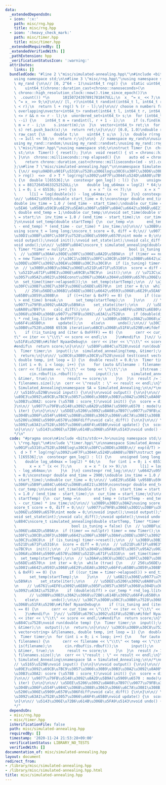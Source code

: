 ```yaml
---
data:
  _extendedDependsOn:
  - icon: ':x:'
    path: misc/rng.hpp
    title: misc/rng.hpp
  - icon: ':heavy_check_mark:'
    path: misc/timer.hpp
    title: misc/timer.hpp
  _extendedRequiredBy: []
  _extendedVerifiedWith: []
  _pathExtension: hpp
  _verificationStatusIcon: ':warning:'
  attributes:
    links: []
  bundledCode: "#line 2 \"misc/simulated-annealing.hpp\"\n#include <bits/stdc++.h>\n\
    using namespace std;\n\n#line 3 \"misc/rng.hpp\"\nusing namespace std;\n\nnamespace\
    \ my_rand {\n\n// [0, 2^64 - 1)\nuint64_t rng() {\n  static uint64_t x_ =\n  \
    \    uint64_t(chrono::duration_cast<chrono::nanoseconds>(\n                  \
    \ chrono::high_resolution_clock::now().time_since_epoch())\n                 \
    \  .count()) *\n      10150724397891781847ULL;\n  x_ ^= x_ << 7;\n  return x_\
    \ ^= x_ >> 9;\n}\n\n// [l, r)\nint64_t randint(int64_t l, int64_t r) {\n  assert(l\
    \ < r);\n  return l + rng() % (r - l);\n}\n\n// choose n numbers from [l, r) without\
    \ overlapping\nvector<int64_t> randset(int64_t l, int64_t r, int64_t n) {\n  assert(l\
    \ <= r && n <= r - l);\n  unordered_set<int64_t> s;\n  for (int64_t i = n; i;\
    \ --i) {\n    int64_t m = randint(l, r + 1 - i);\n    if (s.find(m) != s.end())\
    \ m = r - i;\n    s.insert(m);\n  }\n  vector<int64_t> ret;\n  for (auto& x :\
    \ s) ret.push_back(x);\n  return ret;\n}\n\n// [0.0, 1.0)\ndouble rnd() {\n  union\
    \ raw_cast {\n    double t;\n    uint64_t u;\n  };\n  double r(rng());\n  ((raw_cast*)(&r))->u\
    \ -= 1ull << 58;\n  return r;\n}\n\n}  // namespace my_rand\n\nusing my_rand::randint;\n\
    using my_rand::random;\nusing my_rand::randset;\nusing my_rand::rng;\n#line 3\
    \ \"misc/timer.hpp\"\nusing namespace std;\n\nstruct Timer {\n  chrono::high_resolution_clock::time_point\
    \ st;\n\n  Timer() { reset(); }\n\n  void reset() { st = chrono::high_resolution_clock::now();\
    \ }\n\n  chrono::milliseconds::rep elapsed() {\n    auto ed = chrono::high_resolution_clock::now();\n\
    \    return chrono::duration_cast<chrono::milliseconds>(ed - st).count();\n  }\n\
    };\n#line 7 \"misc/simulated-annealing.hpp\"\n\nnamespace Simulated_Annealing\
    \ {\n// exp\u9AD8\u901F\u5316\u7528\u306Elog\u30C6\u30FC\u30D6\u30EB\n// exp(d/T)\
    \ > rng()  <=>  d > T * log(rng)\u3092\u4F7F\u3044\u524D\u8A08\u7B97\nstruct gen_log\
    \ {\n  double l[65536];\n  constexpr gen_log() : l() {\n    unsigned long long\
    \ x = 88172645463325252ULL;\n    double log_u64max = log(2) * 64;\n    for (int\
    \ i = 0; i < 65536; i++) {\n      x = x ^ (x << 7);\n      x = x ^ (x >> 9);\n\
    \      l[i] = log(double(x)) - log_u64max;\n    }\n  }\n} constexpr rnd_log;\n\
    \n// \u6642\u9593\ndouble start_time = 0;\nconstexpr double end_time = 2900;\n\
    double inv_time = 1.0 / (end_time - start_time);\ndouble cur_time = 0;\n\n// \u6E29\
    \u5EA6 \u958B\u59CB\u6E29\u5EA6\u306F\u5B9F\u884C\u6642\u306B\u6E21\u3059\nconstexpr\
    \ double end_temp = 1;\ndouble cur_temp;\n\nvoid set_time(double start) {\n  start_time\
    \ = start;\n  inv_time = 1.0 / (end_time - start_time);\n  cur_time = start_time;\n\
    }\n\nvoid set_temp(double startTemp) {\n  cur_temp =\n      end_temp + (startTemp\
    \ - end_temp) * (end_time - cur_time) * inv_time;\n}\n\n// \u30B9\u30B3\u30A2\n\
    using score_t = long long;\nscore_t score = 0, diff = 0;\n// \u9077\u79FB\u306E\
    \u30D1\u30BF\u30FC\u30F3\u7528\u306E\u5909\u6570\nint mode = 0;\n\nvoid input();\n\
    void output();\nvoid init();\nvoid set_state(int);\nvoid calc_diff();\nvoid update();\n\
    void undo();\n\n// \u5B9F\u884C\nscore_t simulated_annealing(double startTemp,\
    \ Timer *timer = nullptr,\n                         bool is_tuning = false) {\n\
    \  // \u30BF\u30A4\u30DE\u30FC\u306E\u8A2D\u5B9A\n  if (timer == nullptr) timer\
    \ = new Timer();\n  //\u30C1\u30E5\u30FC\u30CB\u30F3\u30B0\u6642\u306F\u30BF\u30A4\
    \u30DE\u30FC\u3092\u30EA\u30BB\u30C3\u30C8\n  if (is_tuning) timer->reset();\n\
    \n  // \u30B9\u30B3\u30A2\u306E\u521D\u671F\u5316\n  score = diff = 0;\n\n  //\
    \ \u521D\u671F\u89E3\u306E\u69CB\u7BC9\n  init();\n\n  // \u713C\u304D\u306A\u307E\
    \u3057\u95A2\u9023\u306Econst\u3067\u306A\u3044\u5909\u6570\u306E\u521D\u671F\u5316\
    \n  set_time(timer->elapsed());\n  set_temp(startTemp);\n\n  // \u30A4\u30C6\u30EC\
    \u30FC\u30B7\u30E7\u30F3\u306E\u56DE\u6570\n  int iter = 0;\n  while (true) {\n\
    \    // 256\u56DE\u306B1\u56DE\u3001\u6642\u9593\u3068\u6E29\u5EA6\u3092\u66F4\
    \u65B0\u3059\u308B\n    if ((++iter & 0xFF) == 0) {\n      if ((cur_time = timer->elapsed())\
    \ > end_time) break;\n      set_temp(startTemp);\n    }\n\n    // \u6B21\u306E\
    \u9077\u79FB\u3092\u8A2D\u5B9A\n    set_state(iter);\n\n    // \u5DEE\u5206\u3092\
    \u8A08\u7B97\n    calc_diff();\n\n    // \u6761\u4EF6\u3092\u6E80\u305F\u3057\u305F\
    \u3068\u304D\u306B\u9077\u79FB\u3092\u63A1\u7528\n    if (double(diff) > cur_temp\
    \ * rnd_log.l[iter & 0xFFFF])\n      // \u30B9\u30B3\u30A2\u3068\u72B6\u614B\u3092\
    \u66F4\u65B0\n      update();\n    else\n      undo();\n\n// \u30C7\u30D0\u30C3\
    \u30B0\u7528\u306B 65536 iteration\u6BCE\u306B\u51FA\u529B\n#ifdef NyaanDebug\n\
    \    if (!is_tuning and (iter & 0xFFFF) == 0) {\n      cerr << cur_time << \"\\\
    t\" << iter << \"\\t\" << score << endl;\n    }\n#endif\n  }\n// \u7D50\u679C\u3092\
    \u51FA\u529B\n#ifdef NyaanDebug\n  cerr << iter << \"\\t\" << score << endl;\n\
    #endif\n  return score;\n}\n\n// \u5B9F\u884C\u7528\nvoid run(double temp) {\n\
    \  Timer timer;\n  input();\n  simulated_annealing(temp, &timer);\n  output();\n\
    \  return;\n}\n\n// \u30C6\u30B9\u30C8\u7528\nvoid test(const vector<string> &filenames,\
    \ double temp, int loop = 1) {\n  double result = 0.0;\n  Timer timer;\n  for\
    \ (int i = 0; i < loop; i++) {\n    for (auto &filename : filenames) {\n     \
    \ cerr << filename << \"\\t\" << temp << \"\\t\";\n      ifstream is(filename);\n\
    \      cin.rdbuf(is.rdbuf());\n      input();\n      simulated_annealing(temp,\
    \ &timer, true);\n      result += score;\n    }\n  }\n  result /= 1.0 * loop *\
    \ filenames.size();\n  cerr << \"result : \" << result << endl;\n}\n\n}  // namespace\
    \ Simulated_Annealing\nnamespace SA = Simulated_Annealing;\n\n/*\nnamespace Simulated_Annealing{\n\
    // \u5165\u529B\nvoid input() {\n\n}\n\nvoid output() {\n\n}\n\n// \u521D\u671F\
    \u89E3\u3092\u69CB\u7BC9\u3057\u3066\u30B9\u30B3\u30A2\u3092\u8A08\u7B97\n// \u30B9\
    \u30B3\u30A2: score (\u578B : score_t)\nvoid init() {\n  score = diff = 0;\n\n\
    }\n\n// \u9077\u79FB\u5148\u3092\u8A2D\u5B9A(\u5909\u6570 : mode)\nvoid set_state(int\
    \ iter) {\n\n}\n\n// \u5DEE\u5206\u3092\u8A08\u7B97(\u9077\u79FB\u3092\u3059\u308B\
    \u304B\u306F\u554F\u984C\u306B\u3088\u3063\u3066\u6C7A\u3081\u308B)\n// \u5DEE\
    \u5206\u306E\u5909\u6570\u306Fdiff\nvoid calc_diff() {\n\n}\n\n// \u9077\u79FB\
    \u3092\u63A1\u7528\u3057\u3066\u66F4\u65B0\nvoid update() {\n  score += diff;\n\
    \n}\n\n// \u5143\u306E\u72B6\u614B\u306B\u5FA9\u5143\nvoid undo() {\n\n}\n}\n\
    */\n"
  code: "#pragma once\n#include <bits/stdc++.h>\nusing namespace std;\n\n#include\
    \ \"rng.hpp\"\n#include \"timer.hpp\"\n\nnamespace Simulated_Annealing {\n// exp\u9AD8\
    \u901F\u5316\u7528\u306Elog\u30C6\u30FC\u30D6\u30EB\n// exp(d/T) > rng()  <=>\
    \  d > T * log(rng)\u3092\u4F7F\u3044\u524D\u8A08\u7B97\nstruct gen_log {\n  double\
    \ l[65536];\n  constexpr gen_log() : l() {\n    unsigned long long x = 88172645463325252ULL;\n\
    \    double log_u64max = log(2) * 64;\n    for (int i = 0; i < 65536; i++) {\n\
    \      x = x ^ (x << 7);\n      x = x ^ (x >> 9);\n      l[i] = log(double(x))\
    \ - log_u64max;\n    }\n  }\n} constexpr rnd_log;\n\n// \u6642\u9593\ndouble start_time\
    \ = 0;\nconstexpr double end_time = 2900;\ndouble inv_time = 1.0 / (end_time -\
    \ start_time);\ndouble cur_time = 0;\n\n// \u6E29\u5EA6 \u958B\u59CB\u6E29\u5EA6\
    \u306F\u5B9F\u884C\u6642\u306B\u6E21\u3059\nconstexpr double end_temp = 1;\ndouble\
    \ cur_temp;\n\nvoid set_time(double start) {\n  start_time = start;\n  inv_time\
    \ = 1.0 / (end_time - start_time);\n  cur_time = start_time;\n}\n\nvoid set_temp(double\
    \ startTemp) {\n  cur_temp =\n      end_temp + (startTemp - end_temp) * (end_time\
    \ - cur_time) * inv_time;\n}\n\n// \u30B9\u30B3\u30A2\nusing score_t = long long;\n\
    score_t score = 0, diff = 0;\n// \u9077\u79FB\u306E\u30D1\u30BF\u30FC\u30F3\u7528\
    \u306E\u5909\u6570\nint mode = 0;\n\nvoid input();\nvoid output();\nvoid init();\n\
    void set_state(int);\nvoid calc_diff();\nvoid update();\nvoid undo();\n\n// \u5B9F\
    \u884C\nscore_t simulated_annealing(double startTemp, Timer *timer = nullptr,\n\
    \                         bool is_tuning = false) {\n  // \u30BF\u30A4\u30DE\u30FC\
    \u306E\u8A2D\u5B9A\n  if (timer == nullptr) timer = new Timer();\n  //\u30C1\u30E5\
    \u30FC\u30CB\u30F3\u30B0\u6642\u306F\u30BF\u30A4\u30DE\u30FC\u3092\u30EA\u30BB\
    \u30C3\u30C8\n  if (is_tuning) timer->reset();\n\n  // \u30B9\u30B3\u30A2\u306E\
    \u521D\u671F\u5316\n  score = diff = 0;\n\n  // \u521D\u671F\u89E3\u306E\u69CB\
    \u7BC9\n  init();\n\n  // \u713C\u304D\u306A\u307E\u3057\u95A2\u9023\u306Econst\u3067\
    \u306A\u3044\u5909\u6570\u306E\u521D\u671F\u5316\n  set_time(timer->elapsed());\n\
    \  set_temp(startTemp);\n\n  // \u30A4\u30C6\u30EC\u30FC\u30B7\u30E7\u30F3\u306E\
    \u56DE\u6570\n  int iter = 0;\n  while (true) {\n    // 256\u56DE\u306B1\u56DE\
    \u3001\u6642\u9593\u3068\u6E29\u5EA6\u3092\u66F4\u65B0\u3059\u308B\n    if ((++iter\
    \ & 0xFF) == 0) {\n      if ((cur_time = timer->elapsed()) > end_time) break;\n\
    \      set_temp(startTemp);\n    }\n\n    // \u6B21\u306E\u9077\u79FB\u3092\u8A2D\
    \u5B9A\n    set_state(iter);\n\n    // \u5DEE\u5206\u3092\u8A08\u7B97\n    calc_diff();\n\
    \n    // \u6761\u4EF6\u3092\u6E80\u305F\u3057\u305F\u3068\u304D\u306B\u9077\u79FB\
    \u3092\u63A1\u7528\n    if (double(diff) > cur_temp * rnd_log.l[iter & 0xFFFF])\n\
    \      // \u30B9\u30B3\u30A2\u3068\u72B6\u614B\u3092\u66F4\u65B0\n      update();\n\
    \    else\n      undo();\n\n// \u30C7\u30D0\u30C3\u30B0\u7528\u306B 65536 iteration\u6BCE\
    \u306B\u51FA\u529B\n#ifdef NyaanDebug\n    if (!is_tuning and (iter & 0xFFFF)\
    \ == 0) {\n      cerr << cur_time << \"\\t\" << iter << \"\\t\" << score << endl;\n\
    \    }\n#endif\n  }\n// \u7D50\u679C\u3092\u51FA\u529B\n#ifdef NyaanDebug\n  cerr\
    \ << iter << \"\\t\" << score << endl;\n#endif\n  return score;\n}\n\n// \u5B9F\
    \u884C\u7528\nvoid run(double temp) {\n  Timer timer;\n  input();\n  simulated_annealing(temp,\
    \ &timer);\n  output();\n  return;\n}\n\n// \u30C6\u30B9\u30C8\u7528\nvoid test(const\
    \ vector<string> &filenames, double temp, int loop = 1) {\n  double result = 0.0;\n\
    \  Timer timer;\n  for (int i = 0; i < loop; i++) {\n    for (auto &filename :\
    \ filenames) {\n      cerr << filename << \"\\t\" << temp << \"\\t\";\n      ifstream\
    \ is(filename);\n      cin.rdbuf(is.rdbuf());\n      input();\n      simulated_annealing(temp,\
    \ &timer, true);\n      result += score;\n    }\n  }\n  result /= 1.0 * loop *\
    \ filenames.size();\n  cerr << \"result : \" << result << endl;\n}\n\n}  // namespace\
    \ Simulated_Annealing\nnamespace SA = Simulated_Annealing;\n\n/*\nnamespace Simulated_Annealing{\n\
    // \u5165\u529B\nvoid input() {\n\n}\n\nvoid output() {\n\n}\n\n// \u521D\u671F\
    \u89E3\u3092\u69CB\u7BC9\u3057\u3066\u30B9\u30B3\u30A2\u3092\u8A08\u7B97\n// \u30B9\
    \u30B3\u30A2: score (\u578B : score_t)\nvoid init() {\n  score = diff = 0;\n\n\
    }\n\n// \u9077\u79FB\u5148\u3092\u8A2D\u5B9A(\u5909\u6570 : mode)\nvoid set_state(int\
    \ iter) {\n\n}\n\n// \u5DEE\u5206\u3092\u8A08\u7B97(\u9077\u79FB\u3092\u3059\u308B\
    \u304B\u306F\u554F\u984C\u306B\u3088\u3063\u3066\u6C7A\u3081\u308B)\n// \u5DEE\
    \u5206\u306E\u5909\u6570\u306Fdiff\nvoid calc_diff() {\n\n}\n\n// \u9077\u79FB\
    \u3092\u63A1\u7528\u3057\u3066\u66F4\u65B0\nvoid update() {\n  score += diff;\n\
    \n}\n\n// \u5143\u306E\u72B6\u614B\u306B\u5FA9\u5143\nvoid undo() {\n\n}\n}\n\
    */"
  dependsOn:
  - misc/rng.hpp
  - misc/timer.hpp
  isVerificationFile: false
  path: misc/simulated-annealing.hpp
  requiredBy: []
  timestamp: '2020-11-24 21:53:28+09:00'
  verificationStatus: LIBRARY_NO_TESTS
  verifiedWith: []
documentation_of: misc/simulated-annealing.hpp
layout: document
redirect_from:
- /library/misc/simulated-annealing.hpp
- /library/misc/simulated-annealing.hpp.html
title: misc/simulated-annealing.hpp
---
```

